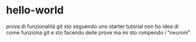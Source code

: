 # hello-world
prova di funzionalità git
sto seguendo uno starter tutorial
non ho idea di come funziona git
e sto facendo delle prove
ma mi sto rompendo i "neuroni"
